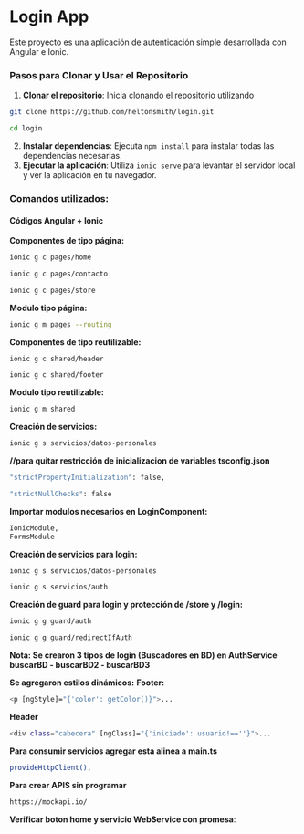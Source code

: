 # Login App

Este proyecto es una aplicación de autenticación simple desarrollada con Angular e Ionic.

### Pasos para Clonar y Usar el Repositorio

1. **Clonar el repositorio**: Inicia clonando el repositorio utilizando

```bash
git clone https://github.com/heltonsmith/login.git
````

```bash
cd login
````

2. **Instalar dependencias**: Ejecuta `npm install` para instalar todas las dependencias necesarias.
3. **Ejecutar la aplicación**: Utiliza `ionic serve` para levantar el servidor local y ver la aplicación en tu navegador.

### Comandos utilizados:
#### Códigos Angular + Ionic

**Componentes de tipo página:**
```bash
ionic g c pages/home
```
```bash
ionic g c pages/contacto
```
```bash
ionic g c pages/store
```

**Modulo tipo página:**
```bash
ionic g m pages --routing
```

**Componentes de tipo reutilizable:**
```bash
ionic g c shared/header
```
```bash
ionic g c shared/footer
```

**Modulo tipo reutilizable:**
```bash
ionic g m shared
```

**Creación de servicios:**
```bash
ionic g s servicios/datos-personales
```

**//para quitar restricción de inicializacion de variables tsconfig.json**
```bash
"strictPropertyInitialization": false,
```
```bash
"strictNullChecks": false
```

**Importar modulos necesarios en LoginComponent:**
```bash
IonicModule,
FormsModule
```

**Creación de servicios para login:**
```bash
ionic g s servicios/datos-personales
```
```bash
ionic g s servicios/auth
```

**Creación de guard para login y protección de /store y /login:**
```bash
ionic g g guard/auth
```
```bash
ionic g g guard/redirectIfAuth
```

**Nota: Se crearon 3 tipos de login (Buscadores en BD) en AuthService**
**buscarBD - buscarBD2 - buscarBD3**

**Se agregaron estilos dinámicos:**
**Footer:**
```bash
<p [ngStyle]="{'color': getColor()}">...
```
**Header**
```bash
<div class="cabecera" [ngClass]="{'iniciado': usuario!==''}">...
```

**Para consumir servicios agregar esta alinea a main.ts**
```bash
provideHttpClient(),
```

**Para crear APIS sin programar**
```bash
https://mockapi.io/
```
**Verificar boton home y servicio WebService con promesa**: 
